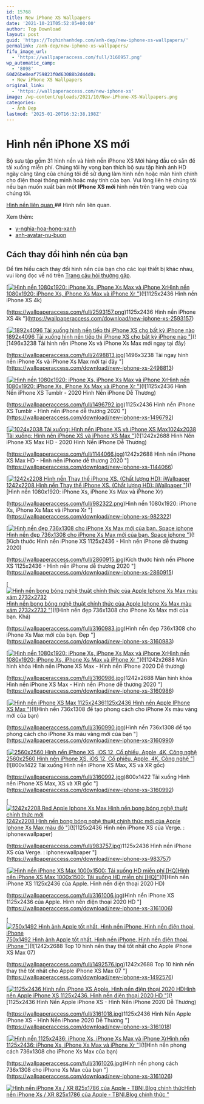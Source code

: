 ```yaml
---
id: 15768
title: New iPhone XS Wallpapers
date: '2021-10-21T05:52:05+00:00'
author: Top Download
layout: post
guid: 'https://Tophinhanhdep.com/anh-dep/new-iphone-xs-wallpapers/'
permalink: /anh-dep/new-iphone-xs-wallpapers/
fifu_image_url:
  - 'https://wallpaperaccess.com/full/3160957.png'
wp_automatic_camp:
  - '8098'
60d26be8eaf759823f0d63088b2d44d0:
  - New iPhone XS Wallpapers
original_link:
  - 'https://wallpaperaccess.com/new-iphone-xs'
image: /wp-content/uploads/2021/10/New-iPhone-XS-Wallpapers.png
categories:
  - Ảnh Đẹp
lastmod: '2025-01-20T16:32:38.198Z'
---
```

# Hình nền iPhone XS mới

Bộ sưu tập gồm 31 hình nền và hình nền iPhone XS Mới hàng đầu có sẵn để tải xuống miễn phí. Chúng tôi hy vọng bạn thích bộ sưu tập hình ảnh HD ngày càng tăng của chúng tôi để sử dụng làm hình nền hoặc màn hình chính cho điện thoại thông minh hoặc máy tính của bạn. Vui lòng liên hệ chúng tôi nếu bạn muốn xuất bản một **IPhone XS mới** hình nền trên trang web của chúng tôi.

[Hình nền liên quan ](#related) ## Hình nền liên quan.

   
 Xem thêm:

   
- [y-nghia-hoa-hong-xanh](https://tophinhanhdep.com/hoa-hong/y-nghia-hoa-hong-xanh/)
- [anh-avatar-nu-buon](https://tophinhanhdep.com/anh-avatar/anh-avatar-nu-buon/)

## Cách thay đổi hình nền của bạn

Để tìm hiểu cách thay đổi hình nền của bạn cho các loại thiết bị khác nhau, vui lòng đọc về nó trên [Trang câu hỏi thường gặp](https://tophinhanhdep.com/faq/).

  
[[![Hình nền 1080x1920: iPhone Xs, iPhone Xs Max và iPhone Xr](https://wallpaperaccess.com/full/3160957.png)Hình nền 1080x1920: iPhone Xs, iPhone Xs Max và iPhone Xr "](https://wallpaperaccess.com/download/new-iphone-xs-3160957)](![1125x2436 Hình nền iPhone XS 4k)

(https://wallpaperaccess.com/full/2593157.png)1125x2436 Hình nền iPhone XS 4k "](https://wallpaperaccess.com/download/new-iphone-xs-2593157)

[[![1892x4096 Tải xuống hình nền tiếp thị iPhone XS cho bất kỳ iPhone nào](https://wallpaperaccess.com/full/966805.jpg)1892x4096 Tải xuống hình nền tiếp thị iPhone XS cho bất kỳ iPhone nào "](https://wallpaperaccess.com/download/new-iphone-xs-966805)](![1496x3238 Tải hình nền iPhone Xs và iPhone Xs Max mới ngay tại đây)

(https://wallpaperaccess.com/full/2498813.jpg)1496x3238 Tải ngay hình nền iPhone Xs và iPhone Xs Max mới tại đây "](https://wallpaperaccess.com/download/new-iphone-xs-2498813)

[[![Hình nền 1080x1920: iPhone Xs, iPhone Xs Max và iPhone Xr](https://wallpaperaccess.com/full/888172.png)Hình nền 1080x1920: iPhone Xs, iPhone Xs Max và iPhone Xr "](https://wallpaperaccess.com/download/new-iphone-xs-888172)](![1125x2436 Hình Nền iPhone XS Tumblr - 2020 Hình Nền iPhone Dễ Thương)

(https://wallpaperaccess.com/full/1496792.jpg)1125x2436 Hình nền iPhone XS Tumblr - Hình nền iPhone dễ thương 2020 "](https://wallpaperaccess.com/download/new-iphone-xs-1496792)

[[![1024x2038 Tải xuống: Hình nền iPhone XS và iPhone XS Max](https://wallpaperaccess.com/full/1266636.jpg)1024x2038 Tải xuống: Hình nền iPhone XS và iPhone XS Max "](https://wallpaperaccess.com/download/new-iphone-xs-1266636)](![1242x2688 Hình Nền iPhone XS Max HD - 2020 Hình Nền iPhone Dễ Thương)

(https://wallpaperaccess.com/full/1144066.jpg)1242x2688 Hình nền iPhone XS Max HD - Hình nền iPhone dễ thương 2020 "](https://wallpaperaccess.com/download/new-iphone-xs-1144066)

[[![1242x2208 Hình nền Thay thế iPhone XS.  (Chất lượng HD): iWallpaper](https://wallpaperaccess.com/full/983731.jpg)1242x2208 Hình nền Thay thế iPhone XS. (Chất lượng HD): iWallpaper "](https://wallpaperaccess.com/download/new-iphone-xs-983731)](![Hình nền 1080x1920: iPhone Xs, iPhone Xs Max và iPhone Xr)

(https://wallpaperaccess.com/full/982322.png)Hình nền 1080x1920: iPhone Xs, iPhone Xs Max và iPhone Xr "](https://wallpaperaccess.com/download/new-iphone-xs-982322)

[[![Hình nền đẹp 736x1308 cho iPhone Xs Max mới của bạn.  Space iphone](https://wallpaperaccess.com/full/982344.jpg)Hình nền đẹp 736x1308 cho iPhone Xs Max mới của bạn. Space iphone "](https://wallpaperaccess.com/download/new-iphone-xs-982344)](![Kích thước Hình nền iPhone XS 1125x2436 - Hình nền iPhone dễ thương 2020)

(https://wallpaperaccess.com/full/2860915.jpg)Kích thước hình nền iPhone XS 1125x2436 - Hình nền iPhone dễ thương 2020 "](https://wallpaperaccess.com/download/new-iphone-xs-2860915)

[[![Hình nền bong bóng nghệ thuật chính thức của Apple Iphone Xs Max màu xám 2732x2732](https://wallpaperaccess.com/full/3003950.jpg)Hình nền bong bóng nghệ thuật chính thức của Apple Iphone Xs Max màu xám 2732x2732 "](https://wallpaperaccess.com/download/new-iphone-xs-3003950)](![Hình nền đẹp 736x1308 cho iPhone Xs Max mới của bạn.  Khá)

(https://wallpaperaccess.com/full/3160983.jpg)Hình nền đẹp 736x1308 cho iPhone Xs Max mới của bạn. Đẹp "](https://wallpaperaccess.com/download/new-iphone-xs-3160983)

[[![Hình nền 1080x1920: iPhone Xs, iPhone Xs Max và iPhone Xr](https://wallpaperaccess.com/full/1102772.jpg)Hình nền 1080x1920: iPhone Xs, iPhone Xs Max và iPhone Xr "](https://wallpaperaccess.com/download/new-iphone-xs-1102772)](![1242x2688 Màn hình khóa Hình nền iPhone XS Max - Hình nền iPhone 2020 Dễ thương)

(https://wallpaperaccess.com/full/3160986.jpg)1242x2688 Màn hình khóa Hình nền iPhone XS Max - Hình nền iPhone dễ thương 2020 "](https://wallpaperaccess.com/download/new-iphone-xs-3160986)

[[![Hình nền iPhone XS Max 1125x2436](https://wallpaperaccess.com/full/1774104.jpg)1125x2436 Hình nền Apple IPhone XS Max "](https://wallpaperaccess.com/download/new-iphone-xs-1774104)](![Hình nền 736x1308 để tạo phong cách cho iPhone Xs màu vàng mới của bạn)

(https://wallpaperaccess.com/full/3160990.jpg)Hình nền 736x1308 để tạo phong cách cho iPhone Xs màu vàng mới của bạn "](https://wallpaperaccess.com/download/new-iphone-xs-3160990)

[[![2560x2560 Hình nền iPhone XS, iOS 12, Cổ phiếu, Apple, 4K, Công nghệ](https://wallpaperaccess.com/full/1269785.jpg)2560x2560 Hình nền iPhone XS, iOS 12, Cổ phiếu, Apple, 4K, Công nghệ "](https://wallpaperaccess.com/download/new-iphone-xs-1269785)](![800x1422 Tải xuống Hình nền iPhone XS Max, XS và XR gốc)

(https://wallpaperaccess.com/full/3160992.jpg)800x1422 Tải xuống Hình nền iPhone XS Max, XS và XR gốc "](https://wallpaperaccess.com/download/new-iphone-xs-3160992)

[[![1242x2208 Red Apple Iphone Xs Max Hình nền bong bóng nghệ thuật chính thức mới](https://wallpaperaccess.com/full/3160996.jpg)1242x2208 Hình nền bong bóng nghệ thuật chính thức mới của Apple Iphone Xs Max màu đỏ "](https://wallpaperaccess.com/download/new-iphone-xs-3160996)](![1125x2436 Hình nền iPhone XS của Verge.  : iphonexwallpaper)

(https://wallpaperaccess.com/full/983757.jpg)1125x2436 Hình nền iPhone XS của Verge. : iphonexwallpaper "](https://wallpaperaccess.com/download/new-iphone-xs-983757)

[[![Hình nền iPhone XS Max 1000x1500: Tải xuống HD miễn phí [HQ]](https://wallpaperaccess.com/full/3102719.jpg)Hình nền iPhone XS Max 1000x1500: Tải xuống HD miễn phí \[HQ\]"](https://wallpaperaccess.com/download/new-iphone-xs-3102719)](![Hình nền iPhone XS 1125x2436 của Apple.  Hình nền điện thoại 2020 HD)

(https://wallpaperaccess.com/full/3161006.jpg)Hình nền iPhone XS 1125x2436 của Apple. Hình nền điện thoại 2020 HD "](https://wallpaperaccess.com/download/new-iphone-xs-3161006)

[[![750x1492 Hình ảnh Apple tốt nhất.  Hình nền iPhone, Hình nền điện thoại, iPhone](https://wallpaperaccess.com/full/3161008.jpg)750x1492 Hình ảnh Apple tốt nhất. Hình nền iPhone, Hình nền điện thoại, iPhone "](https://wallpaperaccess.com/download/new-iphone-xs-3161008)](![1242x2688 Top 10 hình nền thay thế tốt nhất cho Apple iPhone XS Max 07)

(https://wallpaperaccess.com/full/1492576.jpg)1242x2688 Top 10 hình nền thay thế tốt nhất cho Apple iPhone XS Max 07 "](https://wallpaperaccess.com/download/new-iphone-xs-1492576)

[[![1125x2436 Hình nền iPhone XS Apple.  Hình nền điện thoại 2020 HD](https://wallpaperaccess.com/full/1346100.jpg)Hình nền Apple iPhone XS 1125x2436. Hình nền điện thoại 2020 HD "](https://wallpaperaccess.com/download/new-iphone-xs-1346100)](![1125x2436 Hình Nền Apple iPhone XS - Hình Nền iPhone 2020 Dễ Thương)

(https://wallpaperaccess.com/full/3161018.jpg)1125x2436 Hình Nền Apple iPhone XS - Hình Nền iPhone 2020 Dễ Thương "](https://wallpaperaccess.com/download/new-iphone-xs-3161018)

[[![Hình nền 1125x2436: iPhone Xs, iPhone Xs Max và iPhone Xr](https://wallpaperaccess.com/full/983727.png)Hình nền 1125x2436: iPhone Xs, iPhone Xs Max và iPhone Xr "](https://wallpaperaccess.com/download/new-iphone-xs-983727)](![Hình nền phong cách 736x1308 cho iPhone Xs Max của bạn)

(https://wallpaperaccess.com/full/3161026.jpg)Hình nền phong cách 736x1308 cho iPhone Xs Max của bạn "](https://wallpaperaccess.com/download/new-iphone-xs-3161026)

[![Hình nền iPhone Xs / XR 825x1786 của Apple - TBNI.Blog chính thức](https://wallpaperaccess.com/full/3161030.png)Hình nền iPhone Xs / XR 825x1786 của Apple - TBNI.Blog chính thức "](https://wallpaperaccess.com/download/new-iphone-xs-3161030)
